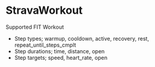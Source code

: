 # StravaWorkout

Supported FIT Workout
- Step types; warmup, cooldown, active, recovery, rest, repeat_until_steps_cmplt
- Step durations; time, distance, open
- Step targets; speed, heart_rate, open
